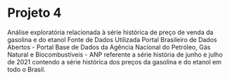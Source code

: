 # Projeto 4

Análise exploratória relacionada à série histórica de preço de venda da gasolina e do etanol
Fonte de Dados Utilizada
Portal Brasileiro de Dados Abertos - Portal
Base de Dados da Agência Nacional do Petróleo, Gás Natural e Biocombustíveis - ANP referente a série história de junho e julho de 2021 contendo a série histórica dos preços da gasolina e do etanol em todo o Brasil.
